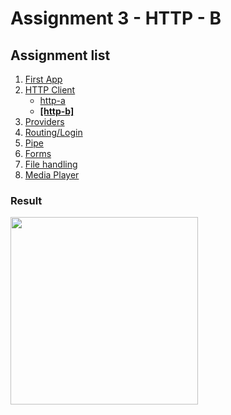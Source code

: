 # Assignment 3 - HTTP - B

## Assignment list
1. [First App](https://github.com/joonasmkauppinen/first-ionic-app/tree/master)
2. [HTTP Client](https://github.com/joonasmkauppinen/first-ionic-app/tree/http-a)
   - [http-a](https://github.com/joonasmkauppinen/first-ionic-app/tree/http-a)
   - **[[http-b]](https://github.com/joonasmkauppinen/first-ionic-app/tree/http-b)**
3. [Providers](https://github.com/joonasmkauppinen/first-ionic-app/tree/ionic-providers)
4. [Routing/Login](https://github.com/joonasmkauppinen/first-ionic-app/tree/ionic-routing-login-before-there-was-teacher-instructions)
5. [Pipe]()
6. [Forms]()
7. [File handling]()
8. [Media Player]()

### Result
<img src="https://user-images.githubusercontent.com/28673805/51280773-3ba11e80-19e9-11e9-9aae-2a3d3411f028.png" width="300">
